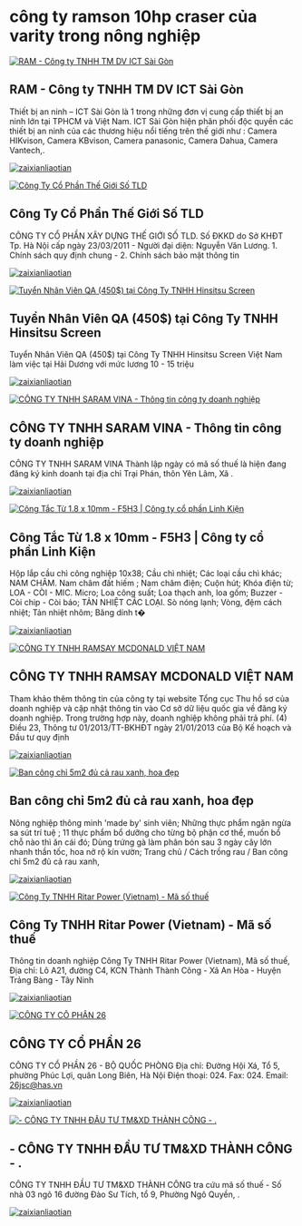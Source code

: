 # công ty ramson 10hp craser của varity trong nông nghiệp
<a href="https://mnn.zoosnet.net/LR/Chatpre.aspx?id=MNN94995150&p=https://topgrinding.com/" target="_blank">![RAM - Công ty TNHH TM DV ICT Sài Gòn](https://github.com/technlg/images/blob/main/5.jpg)</a>
## RAM - Công ty TNHH TM DV ICT Sài Gòn
Thiết bị an ninh – ICT Sài Gòn là 1 trong những đơn vị cung cấp thiết bị an ninh lớn tại TPHCM và Việt Nam. ICT Sài Gòn hiện phân phối độc quyền các thiết bị an ninh của các thương hiệu nổi tiếng trên thế giới như : Camera HIKvison, Camera KBvison, Camera panasonic, Camera Dahua, Camera Vantech,.
<a href="https://mnn.zoosnet.net/LR/Chatpre.aspx?id=MNN94995150&p=https://topgrinding.com/" target="_blank"><img src="https://github.com/technlg/images/raw/main/chat11.jpg" alt="zaixianliaotian"/></a><a href="//whatsapp.shibangsoft.com/WhatsApp.php" ><img src="https://github.com/technlg/images/raw/main/chat11.png" alt=""></a>
<a href="https://mnn.zoosnet.net/LR/Chatpre.aspx?id=MNN94995150&p=https://topgrinding.com/" target="_blank">![Công Ty Cổ Phần Thế Giới Số TLD](https://github.com/technlg/images/blob/main/39.jpg)</a>
## Công Ty Cổ Phần Thế Giới Số TLD
CÔNG TY CỔ PHẦN XÂY DỰNG THẾ GIỚI SỐ TLD. Số ĐKKD do Sở KHĐT Tp. Hà Nội cấp ngày 23/03/2011 - Người đại diện: Nguyễn Văn Lương. 1. Chính sách quy định chung - 2. Chính sách bảo mật thông tin
<a href="https://mnn.zoosnet.net/LR/Chatpre.aspx?id=MNN94995150&p=https://topgrinding.com/" target="_blank"><img src="https://github.com/technlg/images/raw/main/chat11.jpg" alt="zaixianliaotian"/></a><a href="//whatsapp.shibangsoft.com/WhatsApp.php" ><img src="https://github.com/technlg/images/raw/main/chat11.png" alt=""></a>
<a href="https://mnn.zoosnet.net/LR/Chatpre.aspx?id=MNN94995150&p=https://topgrinding.com/" target="_blank">![Tuyển Nhân Viên QA (450$) tại Công Ty TNHH Hinsitsu Screen ](https://github.com/technlg/images/blob/main/52.jpg)</a>
## Tuyển Nhân Viên QA (450$) tại Công Ty TNHH Hinsitsu Screen 
Tuyển Nhân Viên QA (450$) tại Công Ty TNHH Hinsitsu Screen Việt Nam làm việc tại Hải Dương với mức lương 10 - 15 triệu
<a href="https://mnn.zoosnet.net/LR/Chatpre.aspx?id=MNN94995150&p=https://topgrinding.com/" target="_blank"><img src="https://github.com/technlg/images/raw/main/chat11.jpg" alt="zaixianliaotian"/></a><a href="//whatsapp.shibangsoft.com/WhatsApp.php" ><img src="https://github.com/technlg/images/raw/main/chat11.png" alt=""></a>
<a href="https://mnn.zoosnet.net/LR/Chatpre.aspx?id=MNN94995150&p=https://topgrinding.com/" target="_blank">![CÔNG TY TNHH SARAM VINA - Thông tin công ty doanh nghiệp](https://github.com/technlg/images/blob/main/5.jpg)</a>
## CÔNG TY TNHH SARAM VINA - Thông tin công ty doanh nghiệp
CÔNG TY TNHH SARAM VINA Thành lập ngày có mã số thuế là hiện đang đăng ký kinh doanh tại địa chỉ Trại Phán, thôn Yên Lâm, Xã .
<a href="https://mnn.zoosnet.net/LR/Chatpre.aspx?id=MNN94995150&p=https://topgrinding.com/" target="_blank"><img src="https://github.com/technlg/images/raw/main/chat11.jpg" alt="zaixianliaotian"/></a><a href="//whatsapp.shibangsoft.com/WhatsApp.php" ><img src="https://github.com/technlg/images/raw/main/chat11.png" alt=""></a>
<a href="https://mnn.zoosnet.net/LR/Chatpre.aspx?id=MNN94995150&p=https://topgrinding.com/" target="_blank">![Công Tắc Từ 1.8 x 10mm - F5H3 | Công ty cổ phần Linh Kiện ](https://github.com/technlg/images/blob/main/46.jpg)</a>
## Công Tắc Từ 1.8 x 10mm - F5H3 | Công ty cổ phần Linh Kiện 
Hộp lắp cầu chì công nghiệp 10x38; Cầu chì nhiệt; Các loại cầu chì khác; NAM CHÂM. Nam châm đất hiếm ; Nam châm điện; Cuộn hút; Khóa điện từ; LOA - CÒI - MIC. Micro; Loa công suất; Loa thạch anh, loa gốm; Buzzer - Còi chip - Còi báo; TẢN NHIỆT CÁC LOẠI. Sò nóng lạnh; Vòng, đệm cách nhiệt; Tản nhiệt nhôm; Băng dính t�
<a href="https://mnn.zoosnet.net/LR/Chatpre.aspx?id=MNN94995150&p=https://topgrinding.com/" target="_blank"><img src="https://github.com/technlg/images/raw/main/chat11.jpg" alt="zaixianliaotian"/></a><a href="//whatsapp.shibangsoft.com/WhatsApp.php" ><img src="https://github.com/technlg/images/raw/main/chat11.png" alt=""></a>
<a href="https://mnn.zoosnet.net/LR/Chatpre.aspx?id=MNN94995150&p=https://topgrinding.com/" target="_blank">![CÔNG TY TNHH RAMSAY MCDONALD VIỆT NAM](https://github.com/technlg/images/blob/main/47.jpg)</a>
## CÔNG TY TNHH RAMSAY MCDONALD VIỆT NAM
Tham khảo thêm thông tin của công ty tại website Tổng cục Thu  hồ sơ của doanh nghiệp và cập nhật thông tin vào Cơ sở dữ liệu quốc gia về đăng ký doanh nghiệp. Trong trường hợp này, doanh nghiệp không phải trả phí. (4) Điều 23, Thông tư 01/2013/TT-BKHĐT ngày 21/01/2013 của Bộ Kế hoạch và Đầu tư quy định 
<a href="https://mnn.zoosnet.net/LR/Chatpre.aspx?id=MNN94995150&p=https://topgrinding.com/" target="_blank"><img src="https://github.com/technlg/images/raw/main/chat11.jpg" alt="zaixianliaotian"/></a><a href="//whatsapp.shibangsoft.com/WhatsApp.php" ><img src="https://github.com/technlg/images/raw/main/chat11.png" alt=""></a>
<a href="https://mnn.zoosnet.net/LR/Chatpre.aspx?id=MNN94995150&p=https://topgrinding.com/" target="_blank">![Ban công chỉ 5m2 đủ cả rau xanh, hoa đẹp](https://github.com/technlg/images/blob/main/38.jpg)</a>
## Ban công chỉ 5m2 đủ cả rau xanh, hoa đẹp
Nông nghiệp thông minh 'made by' sinh viên; Những thực phẩm ngăn ngừa sa sút trí tuệ ; 11 thực phẩm bổ dưỡng cho từng bộ phận cơ thể, muốn bổ chỗ nào thì ăn cái đó; Dùng trứng gà làm phân bón sau 3 ngày cây lớn nhanh thần tốc, hoa nở rộ kín vườn; Trang chủ / Cách trồng rau / Ban công chỉ 5m2 đủ cả rau xanh,
<a href="https://mnn.zoosnet.net/LR/Chatpre.aspx?id=MNN94995150&p=https://topgrinding.com/" target="_blank"><img src="https://github.com/technlg/images/raw/main/chat11.jpg" alt="zaixianliaotian"/></a><a href="//whatsapp.shibangsoft.com/WhatsApp.php" ><img src="https://github.com/technlg/images/raw/main/chat11.png" alt=""></a>
<a href="https://mnn.zoosnet.net/LR/Chatpre.aspx?id=MNN94995150&p=https://topgrinding.com/" target="_blank">![Công Ty TNHH Ritar Power (Vietnam) - Mã số thuế ](https://github.com/technlg/images/blob/main/35.jpg)</a>
## Công Ty TNHH Ritar Power (Vietnam) - Mã số thuế 
Thông tin doanh nghiệp Công Ty TNHH Ritar Power (Vietnam), Mã số thuế, Địa chỉ: Lô A21, đường C4, KCN Thành Thành Công - Xã An Hòa - Huyện Trảng Bàng - Tây Ninh
<a href="https://mnn.zoosnet.net/LR/Chatpre.aspx?id=MNN94995150&p=https://topgrinding.com/" target="_blank"><img src="https://github.com/technlg/images/raw/main/chat11.jpg" alt="zaixianliaotian"/></a><a href="//whatsapp.shibangsoft.com/WhatsApp.php" ><img src="https://github.com/technlg/images/raw/main/chat11.png" alt=""></a>
<a href="https://mnn.zoosnet.net/LR/Chatpre.aspx?id=MNN94995150&p=https://topgrinding.com/" target="_blank">![CÔNG TY CỔ PHẦN 26](https://github.com/technlg/images/blob/main/36.jpg)</a>
## CÔNG TY CỔ PHẦN 26
CÔNG TY CỔ PHẦN 26 - BỘ QUỐC PHÒNG Địa chỉ: Đường Hội Xá, Tổ 5, phường Phúc Lợi, quân Long Biên, Hà Nội Điện thoại: 024.  Fax: 024. Email: 26jsc@has.vn
<a href="https://mnn.zoosnet.net/LR/Chatpre.aspx?id=MNN94995150&p=https://topgrinding.com/" target="_blank"><img src="https://github.com/technlg/images/raw/main/chat11.jpg" alt="zaixianliaotian"/></a><a href="//whatsapp.shibangsoft.com/WhatsApp.php" ><img src="https://github.com/technlg/images/raw/main/chat11.png" alt=""></a>
<a href="https://mnn.zoosnet.net/LR/Chatpre.aspx?id=MNN94995150&p=https://topgrinding.com/" target="_blank">![ - CÔNG TY TNHH ĐẦU TƯ TM&XD THÀNH CÔNG - .](https://github.com/technlg/images/blob/main/25.jpg)</a>
##  - CÔNG TY TNHH ĐẦU TƯ TM&XD THÀNH CÔNG - .
CÔNG TY TNHH ĐẦU TƯ TM&XD THÀNH CÔNG tra cứu mã số thuế - Số nhà 03 ngõ 16 đường Đào Sư Tích, tổ 9, Phường Ngô Quyền, .
<a href="https://mnn.zoosnet.net/LR/Chatpre.aspx?id=MNN94995150&p=https://topgrinding.com/" target="_blank"><img src="https://github.com/technlg/images/raw/main/chat11.jpg" alt="zaixianliaotian"/></a><a href="//whatsapp.shibangsoft.com/WhatsApp.php" ><img src="https://github.com/technlg/images/raw/main/chat11.png" alt=""></a>
